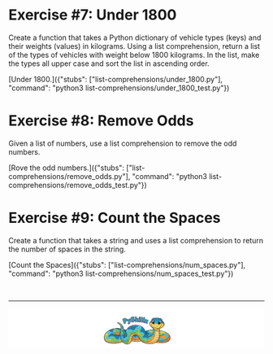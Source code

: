 # Exercise #7: Under 1800

Create a function that takes a Python dictionary of vehicle types (keys) and their weights (values) in kilograms. Using a list comprehension, return a list of the types of vehicles with weight below 1800 kilograms. In the list, make the types all upper case and sort the list in ascending order. 

[Under 1800.]({"stubs": ["list-comprehensions/under_1800.py"], "command": "python3 list-comprehensions/under_1800_test.py"})

# Exercise #8: Remove Odds

Given a list of numbers, use a list comprehension to remove the odd numbers.

[Rove the odd numbers.]({"stubs": ["list-comprehensions/remove_odds.py"], "command": "python3 list-comprehensions/remove_odds_test.py"})

# Exercise #9: Count the Spaces

Create a function that takes a string and uses a list comprehension to return the number of spaces in the string.

[Count the Spaces]({"stubs": ["list-comprehensions/num_spaces.py"], "command": "python3 list-comprehensions/num_spaces_test.py"})

<BR>

************

[![Skillz Catalog](../../graphics/PySkillzFooter.png)](skillz-catalog)
